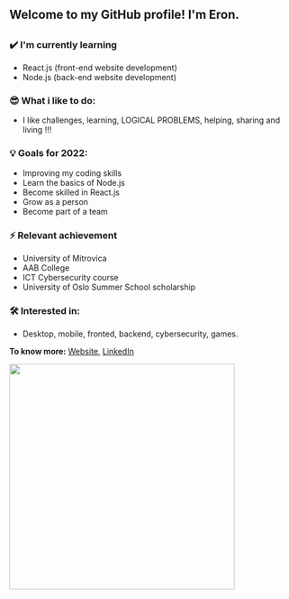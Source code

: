 <h2 text-aling="center" color="green" >Welcome to my GitHub profile! I'm Eron.<h2>

### ✔️ I'm currently learning
- React.js (front-end website development)
- Node.js (back-end website development)

### 😎 What i like to do:
- I like challenges, learning, LOGICAL PROBLEMS, helping, sharing and living !!!

### 💡 Goals for 2022:
- Improving my coding skills 
- Learn the basics of Node.js
- Become skilled in React.js
- Grow as a person
- Become part of a team

### ⚡ Relevant achievement
- University of Mitrovica
- AAB College
- ICT Cybersecurity course
- University of Oslo Summer School scholarship

### 🛠 Interested in:
- Desktop, mobile, fronted, backend, cybersecurity, games.

**To know more:**  [Website](https://eronmahmuti.me/), [LinkedIn](https://www.linkedin.com/in/eron-mahmuti-b06118195/)

[<img align="center" width="400" src="https://github-readme-stats.vercel.app/api?username=EronGit1&show_icons=true"/>](https://github.com/EronGit1/)

<br />
